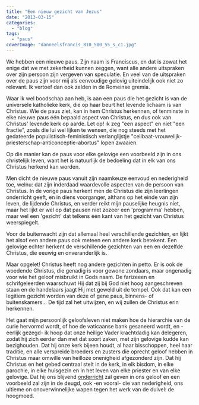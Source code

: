 ```yaml
---
title: "Een nieuw gezicht van Jezus"
date: "2013-03-15"
categories: 
  - "blog"
tags: 
  - "paus"
coverImage: "danneelsfrancis_810_500_55_s_c1.jpg"
---
```


We hebben een nieuwe paus. Zijn naam is Franciscus, en dat is zowat het enige dat we met zekerheid kunnen zeggen, want alle andere uitspraken over zijn persoon zijn vergeven van speculatie. En veel van de uitspraken over de paus zijn voor mij als eenvoudige gelovig uiteindelijk ook niet zo relevant. Ik vertoef dan ook zelden in de Romeinse gremia.

Waar ik wel boodschap aan heb, is aan een paus die het gezicht is van de universele katholieke kerk, die op haar beurt het levende lichaam is van Christus. Wie de paus ziet, kan in hem Christus herkennen, of tenminste in elke nieuwe paus één bepaald aspect van Christus, en dus ook van Christus' levende kerk op aarde. Let op! ik zeg "een aspect" en niet "een fractie", zoals die lui wel lijken te wensen, die nog steeds met het gedateerde populistisch-feministisch verlanglijstje "celibaat-vrouwelijk-priesterschap-anticonceptie-abortus" lopen zwaaien.

Op die manier kan de paus voor elke gelovige een voorbeeld zijn in ons christelijk leven, want het is natuurlijk de bedoeling dat in elk van ons Christus herkend kan worden.

Men dicht de nieuwe paus vanuit zijn naamkeuze eenvoud en nederigheid toe, welnu: dat zijn inderdaad waardevolle aspecten van de persoon van Christus. In de vorige paus herkent men de Christus die zijn leerlingen onderricht geeft, en in diens voorganger, althans op het einde van zijn leven, de lijdende Christus, en verder reikt mijn pauselijke heugnis niet, maar het lijkt er wel op dat pausen niet zozeer een 'programma' hebben, maar wel een 'gezicht' dat telkens één kant van het gezicht van Christus weerspiegelt.

Voor de buitenwacht zijn dat allemaal heel verschillende gezichten, en lijkt het alsof een andere paus ook meteen een andere kerk betekent. Een gelovige echter herkent de verschillende gezichten van een en dezelfde Christus, die eeuwig en onveranderlijk is.

Maar opgelet! Christus heeft nog andere gezichten in petto. Er is ook de woedende Christus, die genadig is voor gewone zondaars, maar ongenadig voor wie het geloof misbruikt in Gods naam. De farizeeen en schrifgeleerden waarschuwt Hij dat zij bij God niet hoog aangeschreven staan en de handelaars jaagt Hij met geweld uit de tempel. Ook dat kan een legitiem gezicht worden van deze of gene paus, binnens- of buitenskamers... De tijd zal het uitwijzen, en wij zullen de Christus erin herkennen.

Het gaat mijn persoonlijk geloofsleven niet maken hoe de hierarchie van de curie hervormd wordt, of hoe de vaticaanse bank gesaneerd wordt, en -eerlijk gezegd- ik hoop dat onze heilige Vader krachtdadig kan delegeren, zodat hij zich eerder dan met dat soort zaken, met zijn gelovige kudde kan bezighouden. Dat hij onze kerk bijeen houdt, al haar bisschoppen, heel haar traditie, en alle verspreide broeders en zusters die oprecht geloof hebben in Christus maar omwille van heilloze onenigheid afgezonderd zijn. Dat hij Christus en het gebed centraal stelt in de kerk, in elk bisdom, in elke parochie, in elke huisgezin en in het leven van elke priester en van elke gelovige. Dat hij ons blijvend [onderricht](http://www.rkdocumenten.nl/rkdocs/index.php?mi=600&doc=4899) zal geven in ons geloof en een voorbeeld zal zijn in de deugd, ook -en vooral- die van nederigheid, ons ultieme on onoverwinnelijke wapen tegen het werk van de duivel: de hoogmoed.
